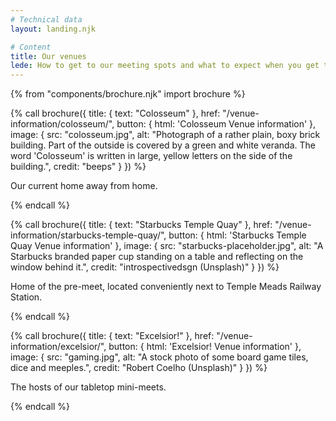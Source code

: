 ```yaml
---
# Technical data
layout: landing.njk

# Content
title: Our venues
lede: How to get to our meeting spots and what to expect when you get there.
---
```


{% from "components/brochure.njk" import brochure %}

{% call brochure({
  title: {
    text: "Colosseum"
  },
  href: "/venue-information/colosseum/",
  button: {
    html: '<span class="bf-!-sr">Colosseum</span> Venue information'
  },
  image: {
    src: "colosseum.jpg",
    alt: "Photograph of a rather plain, boxy brick building. Part of the outside is covered by a green and white veranda. The word 'Colosseum' is written in large, yellow letters on the side of the building.",
    credit: "beeps"
  }
}) %}

  <p>Our current home away from home.</p>
{% endcall %}

{% call brochure({
  title: {
    text: "Starbucks Temple Quay"
  },
  href: "/venue-information/starbucks-temple-quay/",
  button: {
    html: '<span class="bf-!-sr">Starbucks Temple Quay</span> Venue information'
  },
  image: {
    src: "starbucks-placeholder.jpg",
    alt: "A Starbucks branded paper cup standing on a table and reflecting on the window behind it.",
    credit: "introspectivedsgn (Unsplash)"
  }
}) %}

  <p>Home of the pre-meet, located conveniently next to Temple Meads Railway Station.</p>
{% endcall %}

{% call brochure({
  title: {
    text: "Excelsior!"
  },
  href: "/venue-information/excelsior/",
  button: {
    html: '<span class="bf-!-sr">Excelsior!</span> Venue information'
  },
  image: {
    src: "gaming.jpg",
    alt: "A stock photo of some board game tiles, dice and meeples.",
    credit: "Robert Coelho (Unsplash)"
  }
}) %}

  <p>The hosts of our tabletop mini-meets.</p>
{% endcall %}
